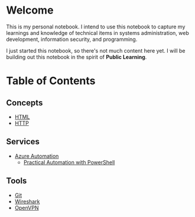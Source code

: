 # Welcome
This is my personal notebook. I intend to use this notebook to capture my learnings and knowledge of technical items in systems administration, web development, information security, and programming.  

I just started this notebook, so there's not much content here yet. I will be building out this notebook in the spirit of <strong>Public Learning</strong>.

# Table of Contents
## Concepts
- [HTML](/topics/concepts/html-css/index.md)
- [HTTP](/topics/concepts/http/http-basics/index.md)
## Services
- [Azure Automation](/topics/services/azure_automation/index.md)
  - [Practical Automation with PowerShell](/topics/services/azure_automation/practical-automation-with-powershell/index.md)
## Tools
- [Git](/topics/tools/git/index.md)
- [Wireshark](/topics/tools/wireshark/index.md)
- [OpenVPN](/topics/tools/openvpn/index.md)
